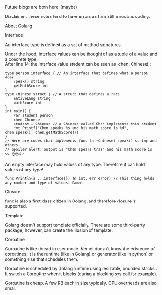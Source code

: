 Future blogs are born here! (maybe)

Disclaimer: these notes tend to have errors as I am still a noob at coding.

About Golang

Interface

An interface type is defined as a set of method signatures.

Under the hood, interface values can be thought of as a tuple of a value and a concrete type.  
After line 14, the interface value student can be seen as (chen, Chinese) :

    type person interface { // An interface that defines what a person does
    	speak() string
    	getMathScore int
    }
    type Chinese struct { // A struct that defines a race
    	nativeLang string
        mathScore int
    }
    int main() {
        var student person
        chen Chinese
        student = Chinese // A Chinese called Chen implements this student   
        fmt.Printf("Chen speaks %s and his math score is %d", chen.speak(), chen.getMathScore())
    }
    // Here are codes that implements func (a *Chinese) speak() string and others
    // Spoiler alert: output is "Chen speaks trash and his math score is 59.👌😎👍"

An empty interface may hold values of any type. Therefore it can hold values of any type!

    func Println(a ...interface{}) (n int, err error) // This thing holds any number and type of values. Damn!

Closure

func is also a first class citizen in Golang, and therefore closure is supported.

Template

Golang doesn't support template officially. There are some third-party package, however, can create the illusion of template. 

Coroutine

Coroutine is like thread in user mode. Kernel doesn't know the existence of coroutines; It is the runtime (like in Golang) or generator (like in python) or something else that schedules them.

Goroutine is scheduled by Golang runtime using resizable, bounded stacks . It switch a Goroutine when it blocks (during a blocking sys call for example). 

Goroutine is cheap. A few KB each in size typically. CPU overheads are also small.


